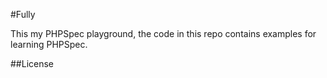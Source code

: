 #Fully

This my PHPSpec playground, the code in this repo contains examples for learning PHPSpec.

##License